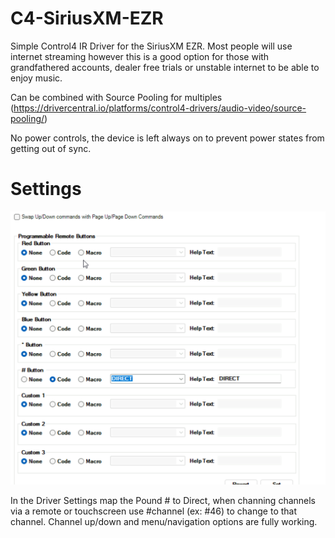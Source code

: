 # C4-SiriusXM-EZR

Simple Control4 IR Driver for the SiriusXM EZR. Most people will use internet streaming however this is a good option for those with grandfathered accounts, dealer free trials or unstable internet to be able to enjoy music. 

Can be combined with Source Pooling for multiples (https://drivercentral.io/platforms/control4-drivers/audio-video/source-pooling/) 

No power controls, the device is left always on to prevent power states from getting out of sync. 

# Settings
![Direct screenshot](direct.png)

In the Driver Settings map the Pound # to Direct, when channing channels via a remote or touchscreen use #channel (ex: #46) to change to that channel. Channel up/down and menu/navigation options are fully working. 



